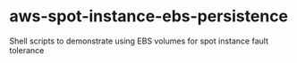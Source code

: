 # aws-spot-instance-ebs-persistence
Shell scripts to demonstrate using EBS volumes for spot instance fault tolerance
